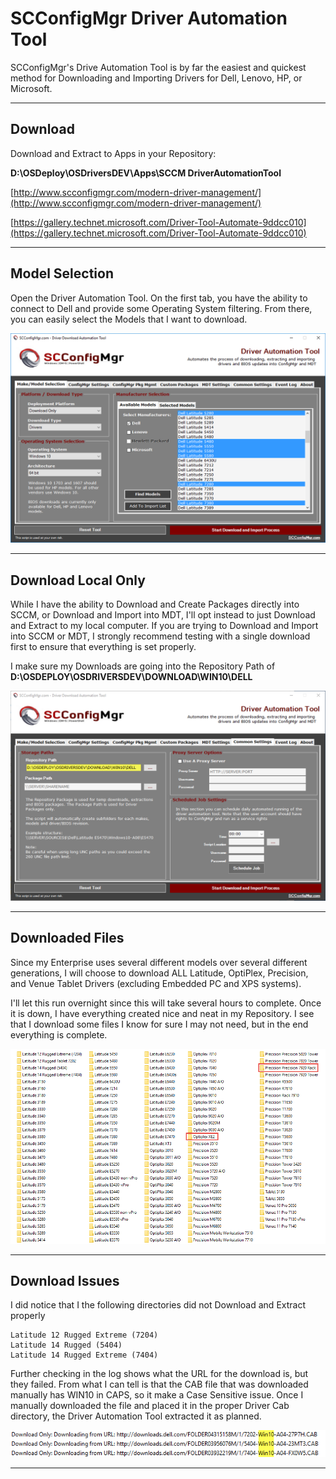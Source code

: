 # SCConfigMgr Driver Automation Tool

SCConfigMgr's Drive Automation Tool is by far the easiest and quickest method for Downloading and Importing Drivers for Dell, Lenovo, HP, or Microsoft.

---

## Download

Download and Extract to Apps in your Repository:

**D:\OSDeploy\OSDriversDEV\Apps\SCCM DriverAutomationTool**

[http://www.scconfigmgr.com/modern-driver-management/](http://www.scconfigmgr.com/modern-driver-management/)

[https://gallery.technet.microsoft.com/Driver-Tool-Automate-9ddcc010](https://gallery.technet.microsoft.com/Driver-Tool-Automate-9ddcc010)

---

## Model Selection

Open the Driver Automation Tool.  On the first tab, you have the ability to connect to Dell and provide some Operating System filtering.  From there, you can easily select the Models that I want to download.

![](/assets/2017-10-27_12-02-16.png)

---

## Download Local Only

While I have the ability to Download and Create Packages directly into SCCM, or Download and Import into MDT, I'll opt instead to just Download and Extract to my local computer.  If you are trying to Download and Import into SCCM or MDT, I strongly recommend testing with a single download first to ensure that everything is set properly.

I make sure my Downloads are going into the Repository Path of **D:\OSDEPLOY\OSDRIVERSDEV\DOWNLOAD\WIN10\DELL**

![](/assets/2017-10-30_13-59-57.png)

---

## Downloaded Files

Since my Enterprise uses several different models over several different generations, I will choose to download ALL Latitude, OptiPlex, Precision, and Venue Tablet Drivers \(excluding Embedded PC and XPS systems\).

I'll let this run overnight since this will take several hours to complete.  Once it is down, I have everything created nice and neat in my Repository.  I see that I download some files I know for sure I may not need, but in the end everything is complete.

![](/assets/2017-10-27_12-11-04.png)

---

## Download Issues

I did notice that I the following directories did not Download and Extract properly

```
Latitude 12 Rugged Extreme (7204)
Latitude 14 Rugged (5404)
Latitude 14 Rugged Extreme (7404)
```

Further checking in the log shows what the URL for the download is, but they failed.  From what I can tell is that the CAB file that was downloaded manually has WIN10 in CAPS, so it make a Case Sensitive issue.  Once I manually downloaded the file and placed it in the proper Driver Cab directory, the Driver Automation Tool extracted it as planned.

![](/assets/2017-10-27_12-16-11.png)


---
